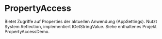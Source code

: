 # PropertyAccess
Bietet Zugriffe auf Properties der aktuellen Anwendung (AppSettings).
Nutzt System.Reflection, implementiert IGetStringValue.
Siehe enthaltenes Projekt PropertyAccessDemo.
